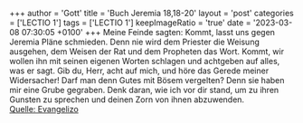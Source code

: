 +++
author = 'Gott'
title = 'Buch Jeremia 18,18-20'
layout = 'post'
categories = ['LECTIO 1']
tags = ['LECTIO 1']
keepImageRatio = 'true'
date = '2023-03-08 07:30:05 +0100'
+++
Meine Feinde sagten: Kommt, lasst uns gegen Jeremia Pläne schmieden. Denn nie wird dem Priester die Weisung ausgehen, dem Weisen der Rat und dem Propheten das Wort. Kommt, wir wollen ihn mit seinen eigenen Worten schlagen und achtgeben auf alles, was er sagt.
Gib du, Herr, acht auf mich, und höre das Gerede meiner Widersacher!
Darf man denn Gutes mit Bösem vergelten? Denn sie haben mir eine Grube gegraben.<!--more--> Denk daran, wie ich vor dir stand, um zu ihren Gunsten zu sprechen und deinen Zorn von ihnen abzuwenden.<br> [Quelle: Evangelizo](https://evangeliumtagfuertag.org/DE/gospel)